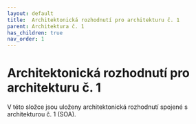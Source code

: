 ```yaml
---
layout: default
title:  Architektonická rozhodnutí pro architekturu č. 1
parent: Architektura č. 1
has_children: true
nav_order: 1
---
```


# Architektonická rozhodnutí pro architekturu č. 1
V této složce jsou uloženy architektonická rozhodnutí spojené s architekturou č. 1 (SOA).